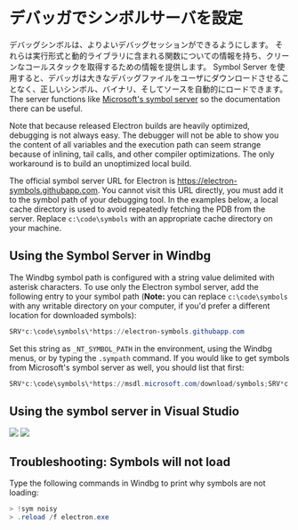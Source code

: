 # デバッガでシンボルサーバを設定

デバッグシンボルは、よりよいデバッグセッションができるようにします。 それらは実行形式と動的ライブラリに含まれる関数についての情報を持ち、クリーンなコールスタックを取得するための情報を提供します。 Symbol Server を使用すると、デバッガは大きなデバッグファイルをユーザにダウンロードさせることなく、正しいシンボル、バイナリ、そしてソースを自動的にロードできます。 The server functions like [Microsoft's symbol server](https://support.microsoft.com/kb/311503) so the documentation there can be useful.

Note that because released Electron builds are heavily optimized, debugging is not always easy. The debugger will not be able to show you the content of all variables and the execution path can seem strange because of inlining, tail calls, and other compiler optimizations. The only workaround is to build an unoptimized local build.

The official symbol server URL for Electron is https://electron-symbols.githubapp.com. You cannot visit this URL directly, you must add it to the symbol path of your debugging tool. In the examples below, a local cache directory is used to avoid repeatedly fetching the PDB from the server. Replace `c:\code\symbols` with an appropriate cache directory on your machine.

## Using the Symbol Server in Windbg

The Windbg symbol path is configured with a string value delimited with asterisk characters. To use only the Electron symbol server, add the following entry to your symbol path (**Note:** you can replace `c:\code\symbols` with any writable directory on your computer, if you'd prefer a different location for downloaded symbols):

```powershell
SRV*c:\code\symbols\*https://electron-symbols.githubapp.com
```

Set this string as `_NT_SYMBOL_PATH` in the environment, using the Windbg menus, or by typing the `.sympath` command. If you would like to get symbols from Microsoft's symbol server as well, you should list that first:

```powershell
SRV*c:\code\symbols\*https://msdl.microsoft.com/download/symbols;SRV*c:\code\symbols\*https://electron-symbols.githubapp.com
```

## Using the symbol server in Visual Studio

<img src='https://mdn.mozillademos.org/files/733/symbol-server-vc8express-menu.jpg' /> <img src='https://mdn.mozillademos.org/files/2497/2005_options.gif' />

## Troubleshooting: Symbols will not load

Type the following commands in Windbg to print why symbols are not loading:

```powershell
> !sym noisy
> .reload /f electron.exe
```